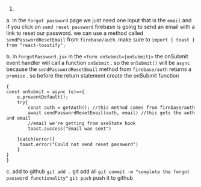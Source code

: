 1. 
a. In the `forgot password` page we just need one input that is the `email` and if you click on `send reset password` firebase is going to send an email with a link to reset our password. we can use a method called `sendPasswordResetEmail` from `firebase/auth`.
make sure to `import { toast } from "react-toastify";`

b. in `ForgotPassword.jsx` in the `<form onSubmit={onSubmit}>` the onSubmit event handler will call a function `onSubmit` . so the `onSubmit()` will be `async` because the `sendPasswordResetEmail` method from `firebase/auth` returns a `promise` . so before the return statement create the onSubmit function
```
{
const onSubmit = async (e)=>{
    e.preventDefault();
    try{
        const auth = getAuth(); //this method comes from firebase/auth
        await sendPasswordResetEmail(auth, email) //this gets the auth and email
        //email we're getting from useState hook
        toast.success("Email was sent")

    }catch(error){
     toast.error("Could not send reset password")
    }
}
}
```

c. add to github
`git add .` git add all
`git commit -m "complete the forgot password functionality"`
`git push` push it to github